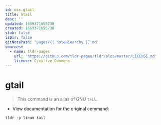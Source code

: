 ```yaml
---
id: osx.gtail
title: Gtail
desc: ''
updated: 1669371655730
created: 1669371655730
stub: false
isDir: false
gitNotePath: 'pages/{{ noteHiearchy }}.md'
sources:
  - name: tldr-pages
    url: 'https://github.com/tldr-pages/tldr/blob/master/LICENSE.md'
    license: Creative Commons
---
```

# gtail

> This command is an alias of GNU `tail`.

- View documentation for the original command:

`tldr -p linux tail`

